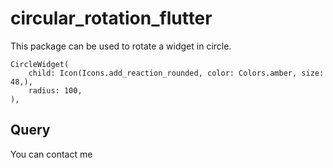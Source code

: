 # circular_rotation_flutter

This package can be used to rotate a widget in circle.


```
CircleWidget(
    child: Icon(Icons.add_reaction_rounded, color: Colors.amber, size: 48,),
    radius: 100,
),
```

## Query
You can contact me

